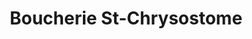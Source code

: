 ---
title: "Boucherie St-Chrysostome"
url: /saint-chrysostome/boucherie-st-chrysostome/
shop: butcher
---